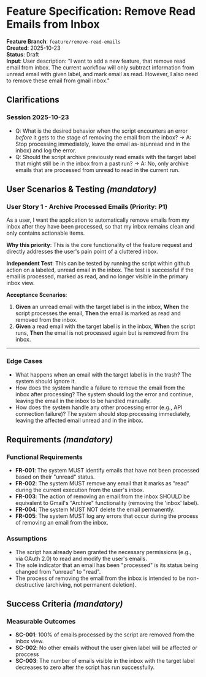 # Feature Specification: Remove Read Emails from Inbox

**Feature Branch**: `feature/remove-read-emails`  
**Created**: 2025-10-23  
**Status**: Draft  
**Input**: User description: "I want to add a new feature, that remove read email from inbox. The current workflow will only subtract information from unread email with given label, and mark email as read. However, I also need to remove these email from gmail inbox."

## Clarifications

### Session 2025-10-23
- Q: What is the desired behavior when the script encounters an error *before* it gets to the stage of removing the email from the inbox? → A: Stop processing immediately, leave the email as-is(unread and in the inbox) and log the error.
- Q: Should the script archive previously read emails with the target label that might still be in the inbox from a past run? → A: No, only archive emails that are processed from unread to read in the current run.

## User Scenarios & Testing *(mandatory)*

### User Story 1 - Archive Processed Emails (Priority: P1)

As a user, I want the application to automatically remove emails from my inbox after they have been processed, so that my inbox remains clean and only contains actionable items.

**Why this priority**: This is the core functionality of the feature request and directly addresses the user's pain point of a cluttered inbox.

**Independent Test**: This can be tested by running the script within github action on a labeled, unread email in the inbox. The test is successful if the email is processed, marked as read, and no longer visible in the primary inbox view.

**Acceptance Scenarios**:

1. **Given** an unread email with the target label is in the inbox, **When** the script processes the email, **Then** the email is marked as read and removed from the inbox.
2. **Given** a read email with the target label is in the inbox, **When** the script runs, **Then** the email is not processed again but is removed from the inbox.

---

### Edge Cases

- What happens when an email with the target label is in the trash? The system should ignore it.
- How does the system handle a failure to remove the email from the inbox after processing? The system should log the error and continue, leaving the email in the inbox to be handled manually.
- How does the system handle any other processing error (e.g., API connection failure)? The system should stop processing immediately, leaving the affected email unread and in the inbox.

## Requirements *(mandatory)*

### Functional Requirements

- **FR-001**: The system MUST identify emails that have not been processed based on their "unread" status.
- **FR-002**: The system MUST remove any email that it marks as "read" during the current execution from the user's inbox.
- **FR-003**: The action of removing an email from the inbox SHOULD be equivalent to Gmail's "Archive" functionality (removing the 'inbox' label).
- **FR-004**: The system MUST NOT delete the email permanently.
- **FR-005**: The system MUST log any errors that occur during the process of removing an email from the inbox.

### Assumptions

- The script has already been granted the necessary permissions (e.g., via OAuth 2.0) to read and modify the user's emails.
- The sole indicator that an email has been "processed" is its status being changed from "unread" to "read".
- The process of removing the email from the inbox is intended to be non-destructive (archiving, not permanent deletion).

## Success Criteria *(mandatory)*

### Measurable Outcomes

- **SC-001**: 100% of emails processed by the script are removed from the inbox view.
- **SC-002**: No other emails without the user given label will be affected or proccess
- **SC-003**: The number of emails visible in the inbox with the target label decreases to zero after the script has run successfully.